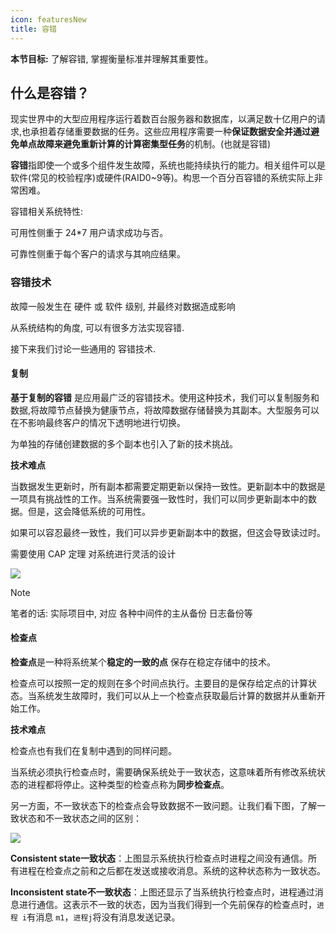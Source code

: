 ```yaml
---
icon: featuresNew
title: 容错
---
```


**本节目标:** 了解容错, 掌握衡量标准并理解其重要性。

## 什么是容错？

现实世界中的大型应用程序运行着数百台服务器和数据库，以满足数十亿用户的请求,也承担着存储重要数据的任务。这些应用程序需要一种**保证数据安全并通过避免单点故障来避免重新计算的计算密集型任务**的机制。(也就是容错)

**容错**指即使一个或多个组件发生故障，系统也能持续执行的能力。相关组件可以是软件(常见的校验程序)或硬件(RAID0~9等)。构思一个百分百容错的系统实际上非常困难。

容错相关系统特性:

可用性侧重于 24*7 用户请求成功与否。

可靠性侧重于每个客户的请求与其响应结果。

### 容错技术

故障一般发生在 硬件 或 软件 级别, 并最终对数据造成影响

从系统结构的角度, 可以有很多方法实现容错.

接下来我们讨论一些通用的 容错技术.

#### 复制

**基于复制的容错** 是应用最广泛的容错技术。使用这种技术，我们可以复制服务和数据,将故障节点替换为健康节点，将故障数据存储替换为其副本。大型服务可以在不影响最终客户的情况下透明地进行切换。

为单独的存储创建数据的多个副本也引入了新的技术挑战。

**技术难点** 

当数据发生更新时，所有副本都需要定期更新以保持一致性。更新副本中的数据是一项具有挑战性的工作。当系统需要强一致性时，我们可以同步更新副本中的数据。但是，这会降低系统的可用性。

如果可以容忍最终一致性，我们可以异步更新副本中的数据，但这会导致读过时。

需要使用 CAP 定理 对系统进行灵活的设计

![](https://cdn.jsdelivr.net/gh/gaoxiang15125/BlogImage@master/1676448246130.png)

> [!NOTE] 
>
> 笔者的话: 实际项目中, 对应 各种中间件的主从备份 日志备份等

#### 检查点

**检查点**是一种将系统某个**稳定的一致的点** 保存在稳定存储中的技术。

检查点可以按照一定的规则在多个时间点执行。主要目的是保存给定点的计算状态。当系统发生故障时，我们可以从上一个检查点获取最后计算的数据并从重新开始工作。

**技术难点** 

检查点也有我们在复制中遇到的同样问题。

当系统必须执行检查点时，需要确保系统处于一致状态，这意味着所有修改系统状态的进程都将停止。这种类型的检查点称为**同步检查点**。

另一方面，不一致状态下的检查点会导致数据不一致问题。让我们看下图，了解一致状态和不一致状态之间的区别：

![](https://cdn.jsdelivr.net/gh/gaoxiang15125/BlogImage@master/1676457572311.png)

**Consistent state一致状态**：上图显示系统执行检查点时进程之间没有通信。所有进程在检查点之前和之后都在发送或接收消息。系统的这种状态称为一致状态。

**Inconsistent state不一致状态**：上图还显示了当系统执行检查点时，进程通过消息进行通信。这表示不一致的状态，因为当我们得到一个先前保存的检查点时，`进程 i`有消息 `m1`，`进程j`将没有消息发送记录。